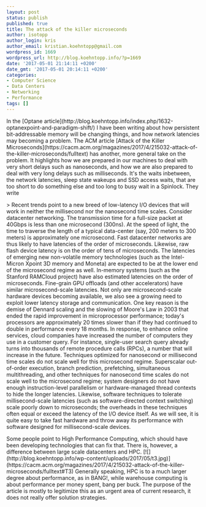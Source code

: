 ```yaml
---
layout: post
status: publish
published: true
title: The attack of the killer microseconds
author: isotopp
author_login: kris
author_email: kristian.koehntopp@gmail.com
wordpress_id: 1669
wordpress_url: http://blog.koehntopp.info/?p=1669
date: '2017-05-01 21:14:11 +0200'
date_gmt: '2017-05-01 20:14:11 +0200'
categories:
- Computer Science
- Data Centers
- Networking
- Performance
tags: []
---
```

<p>In the [Optane article](http://blog.koehntopp.info/index.php/1632-optanexpoint-and-paradigm-shift/) I have been writing about how persistent bit-addressable memory will be changing things, and how network latencies may becoming a problem. The ACM article [Attack of the Killer Microseconds](https://cacm.acm.org/magazines/2017/4/215032-attack-of-the-killer-microseconds/fulltext) has another, more general take on the problem. It highlights how we are prepared in our machines to deal with very short&nbsp;delays such as nanoseconds, and how we are also prepared to deal with very long delays such as milliseconds. It's the waits inbetween, the network latencies, sleep state wakeups and SSD access waits, that are too short to do something else and too long to busy wait in a Spinlock. <!--more--> They write</p>
<p>> Recent trends point to a new breed of low-latency I/O devices that will work in neither the millisecond nor the nanosecond time scales. Consider datacenter networking. The transmission time for a full-size packet at 40Gbps is less than one microsecond (300ns). At the speed of light, the time to traverse the length of a typical data-center (say, 200 meters to 300 meters) is approximately one microsecond. Fast datacenter networks are thus likely to have latencies of the order of microseconds. Likewise, raw flash device latency is on the order of tens of microseconds. The latencies of emerging new non-volatile memory technologies (such as the Intel-Micron Xpoint 3D memory and Moneta) are expected to be at the lower end of the microsecond regime as well. In-memory systems (such as the Stanford RAMCloud project) have also estimated latencies on the order of microseconds. Fine-grain GPU offloads (and other accelerators) have similar microsecond-scale latencies. Not only are microsecond-scale hardware devices becoming available, we also see a growing need to exploit lower latency storage and communication. One key reason is the demise of Dennard scaling and the slowing of Moore's Law in 2003 that ended the rapid improvement in microprocessor performance; today's processors are approximately 20 times slower than if they had continued to double in performance every 18 months. In response, to enhance online services, cloud companies have increased the number of computers they use in a customer query. For instance, single-user search query already turns into thousands of remote procedure calls (RPCs), a number that will increase in the future. Techniques optimized for nanosecond or millisecond time scales do not scale well for this microsecond regime. Superscalar out-of-order execution, branch prediction, prefetching, simultaneous multithreading, and other techniques for nanosecond time scales do not scale well to the microsecond regime; system designers do not have enough instruction-level parallelism or hardware-managed thread contexts to hide the longer latencies. Likewise, software techniques to tolerate millisecond-scale latencies (such as software-directed context switching) scale poorly down to microseconds; the overheads in these techniques often equal or exceed the latency of the I/O device itself. As we will see, it is quite easy to take fast hardware and throw away its performance with software designed for millisecond-scale devices.</p>
<p> Some people point to High Performance Computing, which should have been developing technologies that can fix that. There is, however, a difference between large scale datacenters and HPC. [![](http://blog.koehntopp.info/wp-content/uploads/2017/05/t3.jpg)](https://cacm.acm.org/magazines/2017/4/215032-attack-of-the-killer-microseconds/fulltext#T3) Generally speaking, HPC is to a much larger degree about performance, as in BANG!, while warehouse computing is about performance per money spent, bang&nbsp;per buck. The purpose of the article is mostly to legitimize this as an urgent area of current research, it does not really offer solution strategies.</p>
